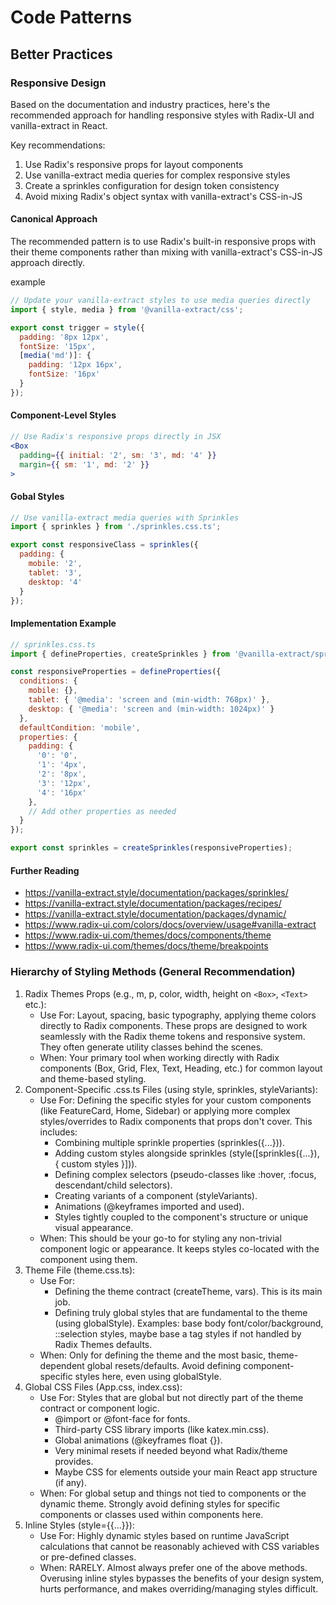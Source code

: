 # Code Patterns

## Better Practices

### Responsive Design

Based on the documentation and industry practices, here's the recommended approach for handling responsive styles with Radix-UI and vanilla-extract in React.

Key recommendations:

1. Use Radix's responsive props for layout components
2. Use vanilla-extract media queries for complex responsive styles
3. Create a sprinkles configuration for design token consistency
4. Avoid mixing Radix's object syntax with vanilla-extract's CSS-in-JS

#### Canonical Approach

The recommended pattern is to use Radix's built-in responsive props with their theme components rather than mixing with vanilla-extract's CSS-in-JS approach directly.

example

```jsx
// Update your vanilla-extract styles to use media queries directly
import { style, media } from '@vanilla-extract/css';

export const trigger = style({
  padding: '8px 12px',
  fontSize: '15px',
  [media('md')]: {
    padding: '12px 16px',
    fontSize: '16px'
  }
});
```

#### Component-Level Styles

```jsx
// Use Radix's responsive props directly in JSX
<Box
  padding={{ initial: '2', sm: '3', md: '4' }}
  margin={{ sm: '1', md: '2' }}
>
```

#### Gobal Styles

```jsx
// Use vanilla-extract media queries with Sprinkles
import { sprinkles } from './sprinkles.css.ts';

export const responsiveClass = sprinkles({
  padding: {
    mobile: '2',
    tablet: '3',
    desktop: '4'
  }
});
```

#### Implementation Example

```jsx
// sprinkles.css.ts
import { defineProperties, createSprinkles } from '@vanilla-extract/sprinkles';

const responsiveProperties = defineProperties({
  conditions: {
    mobile: {},
    tablet: { '@media': 'screen and (min-width: 768px)' },
    desktop: { '@media': 'screen and (min-width: 1024px)' }
  },
  defaultCondition: 'mobile',
  properties: {
    padding: {
      '0': '0',
      '1': '4px',
      '2': '8px',
      '3': '12px',
      '4': '16px'
    },
    // Add other properties as needed
  }
});

export const sprinkles = createSprinkles(responsiveProperties);
```

#### Further Reading

- <https://vanilla-extract.style/documentation/packages/sprinkles/>
- <https://vanilla-extract.style/documentation/packages/recipes/>
- <https://vanilla-extract.style/documentation/packages/dynamic/>
- <https://www.radix-ui.com/colors/docs/overview/usage#vanilla-extract>
- <https://www.radix-ui.com/themes/docs/components/theme>
- <https://www.radix-ui.com/themes/docs/theme/breakpoints>

### Hierarchy of Styling Methods (General Recommendation)

1. Radix Themes Props (e.g., m, p, color, width, height on `<Box>`, `<Text>` etc.):
   - Use For: Layout, spacing, basic typography, applying theme colors directly to Radix components. These props are designed to work seamlessly with the Radix theme tokens and responsive system. They often generate utility classes behind the scenes.
   - When: Your primary tool when working directly with Radix components (Box, Grid, Flex, Text, Heading, etc.) for common layout and theme-based styling.
2. Component-Specific .css.ts Files (using style, sprinkles, styleVariants):
   - Use For: Defining the specific styles for your custom components (like FeatureCard, Home, Sidebar) or applying more complex styles/overrides to Radix components that props don't cover. This includes:
     - Combining multiple sprinkle properties (sprinkles({...})).
     - Adding custom styles alongside sprinkles (style([sprinkles({...}), { custom styles }])).
     - Defining complex selectors (pseudo-classes like :hover, :focus, descendant/child selectors).
     - Creating variants of a component (styleVariants).
     - Animations (@keyframes imported and used).
     - Styles tightly coupled to the component's structure or unique visual appearance.
   - When: This should be your go-to for styling any non-trivial component logic or appearance. It keeps styles co-located with the component using them.
3. Theme File (theme.css.ts):
   - Use For:
     - Defining the theme contract (createTheme, vars). This is its main job.
     - Defining truly global styles that are fundamental to the theme (using globalStyle). Examples: base body font/color/background, ::selection styles, maybe base a tag styles if not handled by Radix Themes defaults.
   - When: Only for defining the theme and the most basic, theme-dependent global resets/defaults. Avoid defining component-specific styles here, even using globalStyle.
4. Global CSS Files (App.css, index.css):
   - Use For: Styles that are global but not directly part of the theme contract or component logic.
     - @import or @font-face for fonts.
     - Third-party CSS library imports (like katex.min.css).
     - Global animations (@keyframes float {}).
     - Very minimal resets if needed beyond what Radix/theme provides.
     - Maybe CSS for elements outside your main React app structure (if any).
   - When: For global setup and things not tied to components or the dynamic theme. Strongly avoid defining styles for specific components or classes used within components here.
5. Inline Styles (style={{...}}):
   - Use For: Highly dynamic styles based on runtime JavaScript calculations that cannot be reasonably achieved with CSS variables or pre-defined classes.
   - When: RARELY. Almost always prefer one of the above methods. Overusing inline styles bypasses the benefits of your design system, hurts performance, and makes overriding/managing styles difficult.
